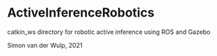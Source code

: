 # ActiveInferenceRobotics

catkin_ws directory for robotic active inference using ROS and Gazebo

Simon van der Wulp, 2021
